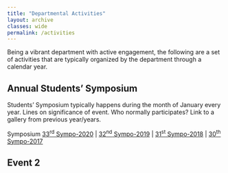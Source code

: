 ```yaml
---
title: "Departmental Activities"
layout: archive
classes: wide
permalink: /activities
---
```

Being a vibrant department with active engagement, the following are a set of activities that are typically organized by the department through a calendar year.

## Annual Students’ Symposium
Students’ Symposium typically happens during the month of January every year.
Lines on significance of event.
Who normally participates?
Link to a gallery from previous year/years.

Symposium <a href="https://materials.iisc.ac.in/sympo/">33<sup>rd</sup> Sympo-2020</a> | <a href="https://sites.google.com/view/sympo2019-materials-iisc-in/">32<sup>nd</sup> Sympo-2019</a> | <a href="/summary-of-the-31st-annual-symposium/">31<sup>st</sup> Sympo-2018</a> | <a href="https://drive.google.com/drive/folders/0ByDfGPBTDTJWQnkxajk3VUhucWs">30<sup>th</sup> Sympo-2017</a>

## Event 2

